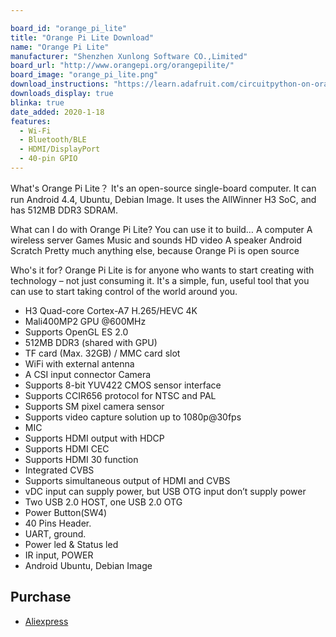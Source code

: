 ```yaml
---

board_id: "orange_pi_lite"
title: "Orange Pi Lite Download"
name: "Orange Pi Lite"
manufacturer: "Shenzhen Xunlong Software CO.,Limited"
board_url: "http://www.orangepi.org/orangepilite/"
board_image: "orange_pi_lite.png"
download_instructions: "https://learn.adafruit.com/circuitpython-on-orangepi-linux/circuitpython-orangepi"
downloads_display: true
blinka: true
date_added: 2020-1-18
features:
  - Wi-Fi
  - Bluetooth/BLE
  - HDMI/DisplayPort
  - 40-pin GPIO
---
```


What's Orange Pi Lite？
It's an open-source single-board computer. It can run Android 4.4, Ubuntu, Debian Image. It uses the AllWinner H3 SoC, and has 512MB DDR3 SDRAM.



What can I do with Orange Pi Lite?
You can use it to build…
A computer
A wireless server
Games
Music and sounds
HD video
A speaker
Android
Scratch
Pretty much anything else, because Orange Pi is open source

Who's it for?
Orange Pi Lite is for anyone who wants to start creating with technology – not just consuming it. It's a simple, fun, useful tool that you can use to start taking control of the world around you.

- H3 Quad-core Cortex-A7 H.265/HEVC 4K
- Mali400MP2 GPU @600MHz
- Supports OpenGL ES 2.0
- 512MB DDR3 (shared with GPU)
- TF card (Max. 32GB) / MMC card slot
- WiFi with external antenna
- A CSI input connector Camera
- Supports 8-bit YUV422 CMOS sensor interface
- Supports CCIR656 protocol for NTSC and PAL
- Supports SM pixel camera sensor
- Supports video capture solution up to 1080p@30fps
- MIC
- Supports HDMI output with HDCP
- Supports HDMI CEC
- Supports HDMI 30 function
- Integrated CVBS
- Supports simultaneous output of HDMI and CVBS
- vDC input can supply power, but USB OTG input don’t supply power
- Two USB 2.0 HOST, one USB 2.0 OTG
- Power Button(SW4)
- 40 Pins Header.
- UART, ground.
- Power led & Status led
- IR input, POWER
- Android Ubuntu, Debian Image

## Purchase
* [Aliexpress](https://www.aliexpress.com/item/32662738571.html?spm=a2g0o.productlist.0.0.756017c14GjaGI&algo_pvid=eb42f805-f4da-4d5b-8e7d-a95ba887558d&algo_expid=eb42f805-f4da-4d5b-8e7d-a95ba887558d-0&btsid=15fd8f3d-5a4c-41da-9cda-329a4cc9f037&ws_ab_test=searchweb0_0,searchweb201602_5,searchweb201603_53)
